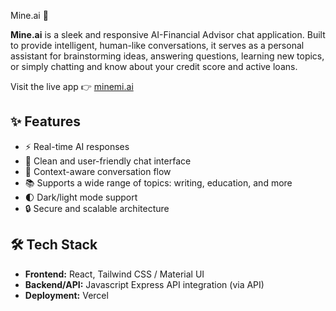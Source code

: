 Mine.ai 💬

**Mine.ai** is a sleek and responsive AI-Financial Advisor chat application. Built to provide intelligent, human-like conversations, it serves as a personal assistant for brainstorming ideas, answering questions, learning new topics, or simply chatting and know about your credit score and active loans.

Visit the live app 👉 [minemi.ai](https://minemi.ai)

## ✨ Features

- ⚡ Real-time AI responses
- 💬 Clean and user-friendly chat interface
- 🧠 Context-aware conversation flow
- 📚 Supports a wide range of topics: writing, education, and more
- 🌓 Dark/light mode support
- 🔒 Secure and scalable architecture

## 🛠️ Tech Stack

- **Frontend:** React, Tailwind CSS / Material UI 
- **Backend/API:** Javascript Express API integration (via API)
- **Deployment:** Vercel 

